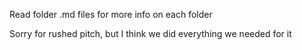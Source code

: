 Read folder .md files for more info on each folder

Sorry for rushed pitch, but I think we did everything we needed for it
